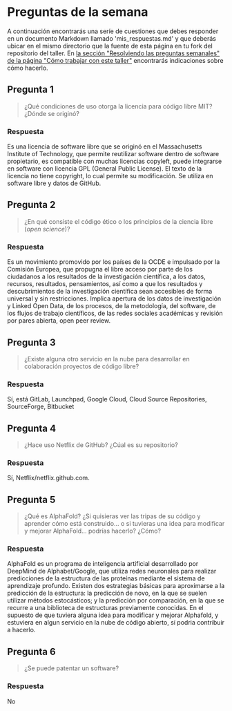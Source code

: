 # Preguntas de la semana

A continuación encontrarás una seríe de cuestiones que debes responder en un
documento Markdown llamado 'mis_respuestas.md' y que deberás ubicar en el mismo directorio que la
fuente de esta página en tu fork del repositorio del taller. En [la sección "Resolviendo las
preguntas semanales" de la página "Cómo trabajar con este
taller"](../material_suplementario/como_trabajar.md#resolviendo-las-preguntas-semanales) encontrarás indicaciones sobre
cómo hacerlo.

## Pregunta 1

> ¿Qué condiciones de uso otorga la licencia para código libre MIT? ¿Dónde se originó?

### Respuesta

Es una licencia de software libre que se originó en el Massachusetts Institute of Technology, que permite reutilizar software dentro de software propietario, es compatible con muchas licencias copyleft, puede integrarse en software con licencia GPL (General Public License). El texto de la licencia no tiene copyright, lo cual permite su modificación. Se utiliza en software libre y datos de GitHub.

## Pregunta 2

> ¿En qué consiste el código ético o los principios de la ciencia libre (*open science*)?

### Respuesta

Es un movimiento promovido por los países de la OCDE e impulsado por la Comisión Europea, que propugna el libre acceso por parte de los ciudadanos a los resultados de la investigación científica, a los datos, recursos, resultados, pensamientos, así como a que los resultados y descubrimientos de la investigación científica sean accesibles de forma universal y sin restricciones. Implica apertura de los datos de investigación y Linked Open Data, de los procesos, de la metodología, del software, de los flujos de trabajo científicos, de las redes sociales académicas y revisión por pares abierta, open peer review.

## Pregunta 3

> ¿Existe alguna otro servicio en la nube para desarrollar en colaboración proyectos de código
> libre?

### Respuesta

Sí, está GitLab, Launchpad, Google Cloud, Cloud Source Repositories, SourceForge, Bitbucket

## Pregunta 4

> ¿Hace uso Netflix de GitHub? ¿Cúal es su repositorio?

### Respuesta

Sí, Netflix/netflix.github.com.

## Pregunta 5

> ¿Qué es AlphaFold? ¿Si quisieras ver las tripas de su código y aprender cómo está construido... o si
> tuvieras una idea para modificar y mejorar AlphaFold... podrías hacerlo? ¿Cómo?

### Respuesta

AlphaFold es un programa de inteligencia artificial desarrollado por DeepMind de Alphabet/Google, que utiliza redes neuronales para realizar predicciones de la estructura de las proteínas mediante el sistema de aprendizaje profundo. Existen dos estrategias básicas para aproximarse a la predicción de la estructura: la predicción de novo, en la que se suelen utilizar métodos estocásticos; y la predicción por comparación, en la que se recurre a una biblioteca de estructuras previamente conocidas. En el supuesto de que tuviera alguna idea para modificar y mejorar Alphafold, y estuviera en algun servicio en la nube de código abierto, sí podria contribuir a hacerlo.


## Pregunta 6

> ¿Se puede patentar un software?

### Respuesta
No


